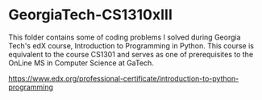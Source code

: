 # GeorgiaTech-CS1310xIII

This folder contains some of coding problems I solved during Georgia Tech's edX course, Introduction to Programming in Python. This course is equivalent to the course CS1301 and serves as one of prerequisites to the OnLine MS in Computer Science at GaTech.

https://www.edx.org/professional-certificate/introduction-to-python-programming